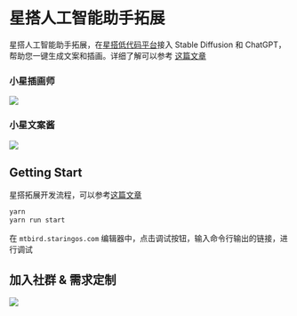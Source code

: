 # 星搭人工智能助手拓展

星搭人工智能助手拓展，在[星搭低代码平台](https://staringos.com?f=mtbird-extension-ai-assistants)接入 Stable Diffusion 和 ChatGPT，帮助您一键生成文案和插画。详细了解可以参考 [这篇文章](https://mp.weixin.qq.com/s/Q99Y_SXdQxnZ1xWn0fQZVQ)

### 小星插画师

<img src="./images/chs.gif" />

### 小星文案酱

<img src="./images/waj.gif" />

## Getting Start

星搭拓展开发流程，可以参考[这篇文章](https://docs.staringos.com/?path=/docs/%E6%8B%93%E5%B1%95-%E5%BF%AB%E9%80%9F%E5%BC%80%E5%A7%8B--page&f=mtbird-extension-ai-assistants)

```js
yarn
yarn run start
```

在 `mtbird.staringos.com` 编辑器中，点击调试按钮，输入命令行输出的链接，进行调试

## 加入社群 & 需求定制

![](https://github.com/staringos/staringai-mini-program/staringos/staringai-mini-program/raw/master/images/ew-qrcode.jpg)
